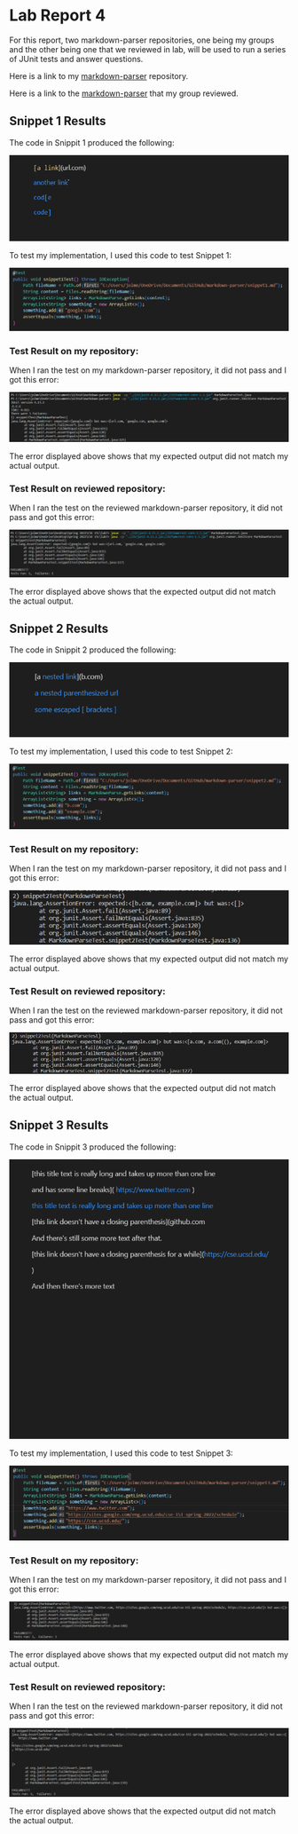 # Lab Report 4
For this report, two markdown-parser repositories, one being my groups and the other being one that we reviewed in lab, will be used to run a series of JUnit tests and answer questions.

Here is a link to my  [markdown-parser](https://github.com/molmedo3/markdown-parser) repository.

Here is a link to the [markdown-parser](https://github.com/richmass1/markdown-parser) that my group reviewed.

## Snippet 1 Results

The code in Snippit 1 produced the following:

![image](labReport4Images\snippet1Prev.png)

To test my implementation, I used this code to test Snippet 1:

![image](labReport4Images\snippet1Test.png)

### Test Result on my repository:

When I ran the test on my markdown-parser repository, it did not pass and I got this error:

![image](labReport4Images\snippet1TestResult.png)

The error displayed above shows that my expected output did not match my actual output.

### Test Result on reviewed repository:

When I ran the test on the reviewed markdown-parser repository, it did not pass and got this error:

![image](labReport4Images\snippet1ReviewedTestResult.png)

The error displayed above shows that the expected output did not match the actual output.

## Snippet 2 Results

The code in Snippit 2 produced the following:

![image](labReport4Images\snippet2Prev.png)

To test my implementation, I used this code to test Snippet 2:

![image](labReport4Images\snippet2Test.png)

### Test Result on my repository:

When I ran the test on my markdown-parser repository, it did not pass and I got this error:

![image](labReport4Images\snippet2TestResults.png)

The error displayed above shows that my expected output did not match my actual output.

### Test Result on reviewed repository:

When I ran the test on the reviewed markdown-parser repository, it did not pass and got this error:

![image](labReport4Images\snippet2ReviewTestResults.png)

The error displayed above shows that the expected output did not match the actual output.

## Snippet 3 Results

The code in Snippit 3 produced the following:

![image](labReport4Images\snippet3Prev.png)

To test my implementation, I used this code to test Snippet 3:

![image](labReport4Images\snippet3Test.png)

### Test Result on my repository:

When I ran the test on my markdown-parser repository, it did not pass and I got this error:

![image](labReport4Images\snippet3TestResults.png)

The error displayed above shows that my expected output did not match my actual output.

### Test Result on reviewed repository:

When I ran the test on the reviewed markdown-parser repository, it did not pass and got this error:

![image](labReport4Images\snippet3ReviewTestResults.png)

The error displayed above shows that the expected output did not match the actual output.








